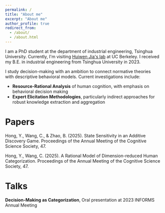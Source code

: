 ```yaml
---
permalink: /
title: "About me"
excerpt: "About me"
author_profile: true
redirect_from: 
  - /about/
  - /about.html
---
```


I am a PhD student at the department of industrial engineering, Tsinghua University. Currently, I'm visiting [Huiwen Jia's lab](https://huiwen-j.github.io/) at UC Berkeley. I received my B.E. in industrial engineering from Tsinghua University in 2023.

I study decision-making with an ambition to connect normative theories with descriptive behavioral models. Current investigations include:
- **Resource-Rational Analysis** of human cognition, with emphasis on behavioral decision making
- **Expert Elicitation Methodologies​​**, particularly indirect approaches for robust knowledge extraction and aggregation

# Papers
Hong, Y., Wang, C., & Zhao, B. (2025). State Sensitivity in an Additive Discovery Game. Proceedings of the Annual Meeting of the Cognitive Science Society, 47.

Hong, Y., Wang, C. (2025). A Rational Model of Dimension-reduced Human Categorization. Proceedings of the Annual Meeting of the Cognitive Science Society, 47.

# Talks 
**Decision-Making as Categorization**, Oral presentation at 2023 INFORMS Annual Meeting
